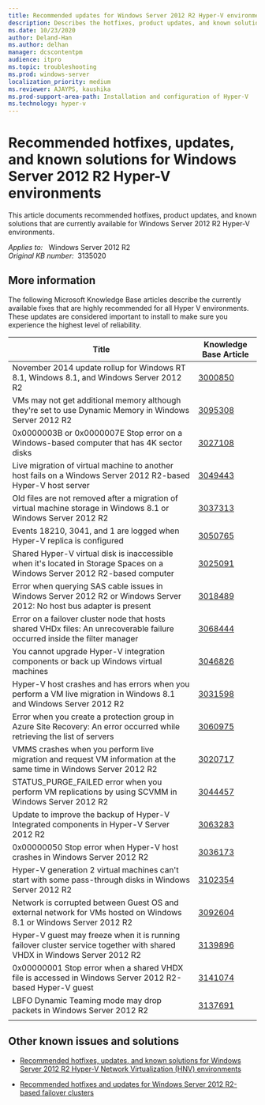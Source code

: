 ```yaml
---
title: Recommended updates for Windows Server 2012 R2 Hyper-V environments
description: Describes the hotfixes, product updates, and known solutions that are recommended and currently available for Windows Server 2012 R2 Hyper-V environments.
ms.date: 10/23/2020
author: Deland-Han
ms.author: delhan
manager: dcscontentpm
audience: itpro
ms.topic: troubleshooting
ms.prod: windows-server
localization_priority: medium
ms.reviewer: AJAYPS, kaushika
ms.prod-support-area-path: Installation and configuration of Hyper-V
ms.technology: hyper-v
---
```

# Recommended hotfixes, updates, and known solutions for Windows Server 2012 R2 Hyper-V environments

This article documents recommended hotfixes, product updates, and known solutions that are currently available for Windows Server 2012 R2 Hyper-V environments.

_Applies to:_ &nbsp; Windows Server 2012 R2  
_Original KB number:_ &nbsp;3135020

## More information

The following Microsoft Knowledge Base articles describe the currently available fixes that are highly recommended for all Hyper V environments. These updates are considered important to install to make sure you experience the highest level of reliability.

| Title| Knowledge Base Article |
|---|---|
|November 2014 update rollup for Windows RT 8.1, Windows 8.1, and Windows Server 2012 R2| [3000850](https://support.microsoft.com/help/3000850) |
|VMs may not get additional memory although they're set to use Dynamic Memory in Windows Server 2012 R2| [3095308](https://support.microsoft.com/help/3095308) |
|0x0000003B or 0x0000007E Stop error on a Windows-based computer that has 4K sector disks| [3027108](https://support.microsoft.com/help/3027108) |
|Live migration of virtual machine to another host fails on a Windows Server 2012 R2-based Hyper-V host server| [3049443](https://support.microsoft.com/help/3049443) |
|Old files are not removed after a migration of virtual machine storage in Windows 8.1 or Windows Server 2012 R2| [3037313](https://support.microsoft.com/help/3037313) |
|Events 18210, 3041, and 1 are logged when Hyper-V replica is configured| [3050765](https://support.microsoft.com/help/3050765) |
|Shared Hyper-V virtual disk is inaccessible when it's located in Storage Spaces on a Windows Server 2012 R2-based computer| [3025091](https://support.microsoft.com/help/3025091) |
| Error when querying SAS cable issues in Windows Server 2012 R2 or Windows Server 2012: No host bus adapter is present| [3018489](https://support.microsoft.com/help/3018489) |
|Error on a failover cluster node that hosts shared VHDx files: An unrecoverable failure occurred inside the filter manager| [3068444](https://support.microsoft.com/help/3068444) |
|You cannot upgrade Hyper-V integration components or back up Windows virtual machines| [3046826](https://support.microsoft.com/help/3046826) |
|Hyper-V host crashes and has errors when you perform a VM live migration in Windows 8.1 and Windows Server 2012 R2| [3031598](https://support.microsoft.com/help/3031598) |
|Error when you create a protection group in Azure Site Recovery: An error occurred while retrieving the list of servers| [3060975](https://support.microsoft.com/help/3060975) |
|VMMS crashes when you perform live migration and request VM information at the same time in Windows Server 2012 R2| [3020717](https://support.microsoft.com/help/3020717) |
|STATUS_PURGE_FAILED error when you perform VM replications by using SCVMM in Windows Server 2012 R2| [3044457](https://support.microsoft.com/help/3044457) |
|Update to improve the backup of Hyper-V Integrated components in Hyper-V Server 2012 R2| [3063283](https://support.microsoft.com/help/3063283) |
|0x00000050 Stop error when Hyper-V host crashes in Windows Server 2012 R2| [3036173](https://support.microsoft.com/help/3036173) |
|Hyper-V generation 2 virtual machines can't start with some pass-through disks in Windows Server 2012 R2| [3102354](https://support.microsoft.com/help/3102354) |
|Network is corrupted between Guest OS and external network for VMs hosted on Windows 8.1 or Windows Server 2012 R2| [3092604](https://support.microsoft.com/help/3092604) |
|Hyper-V guest may freeze when it is running failover cluster service together with shared VHDX in Windows Server 2012 R2| [3139896](https://support.microsoft.com/help/3139896) |
|0x00000001 Stop error when a shared VHDX file is accessed in Windows Server 2012 R2-based Hyper-V guest| [3141074](https://support.microsoft.com/help/3141074) |
|LBFO Dynamic Teaming mode may drop packets in Windows Server 2012 R2| [3137691](https://support.microsoft.com/help/3137691) |
|||

## Other known issues and solutions

- [Recommended hotfixes, updates, and known solutions for Windows Server 2012 R2 Hyper-V Network Virtualization (HNV) environments](https://support.microsoft.com/help/2974503)

- [Recommended hotfixes and updates for Windows Server 2012 R2-based failover clusters](https://support.microsoft.com/help/2920151)
